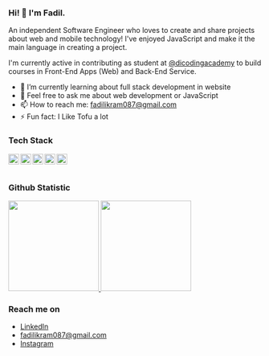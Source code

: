 ### Hi! 👋 I'm Fadil.

An independent Software Engineer who loves to create and share projects about web and mobile technology! I've enjoyed JavaScript and make it the main language in creating a project.

I'm currently active in contributing as student at <a href="poliupg.ac.id">@dicodingacademy</a> to build courses in Front-End Apps (Web) and Back-End Service.

- 🌱 I’m currently learning about full stack development in website
- 💬 Feel free to ask me about web development or JavaScript
- 📫 How to reach me: fadilikram087@gmail.com
- ⚡ Fun fact: I Like Tofu a lot

### Tech Stack
  <a href="#"><img align="left" alt="JavaScript" title="JavaScript" width="21px" src="https://upload.wikimedia.org/wikipedia/commons/9/99/Unofficial_JavaScript_logo_2.svg" /></a>
  <a href="https://nodejs.org/"><img align="left" alt="NodeJS" title="NodeJS" width="21px" src="https://seeklogo.com/images/N/nodejs-logo-FBE122E377-seeklogo.com.png" /></a>
  <a href="https://reactjs.org/"><img align="left" alt="React" title="React" width="21px" src="https://cdn.worldvectorlogo.com/logos/react-2.svg" /></a>
  <a href="https://hapi.dev/"><img align="left" alt="Hapi" title="Hapi (NodeJS HTTP Framework)" width="21px" src="https://avatars.githubusercontent.com/u/3774533?s=200&v=4" /></a>
  <a href="https://nextjs.org/"><img align="left" alt="Next" title="Next (React SSR Framework)" width="21px" src="https://iconape.com/wp-content/files/gm/82643/svg/next-js.svg" /></a>
  <br>
  <br>
  
### Github Statistic
<p align="left">
<a href="https://github.com/fadilikrm">
  <img height="180em" src="https://github-readme-stats-eight-theta.vercel.app/api?username=fadilikrm&show_icons=true&theme=algolia&include_all_commits=true&count_private=true"/>
  <img height="180em" src="https://github-readme-stats-eight-theta.vercel.app/api/top-langs/?username=fadilikrm&layout=compact&langs_count=8&theme=algolia"/>
</a>
</p>

### Reach me on
- <a href="https://linkedin.com/in/ahmad-fadhil-ikram/">LinkedIn</a>
- fadilikram087@gmail.com
- <a href="https://www.instagram.com/fadilikrm/">Instagram</a>
